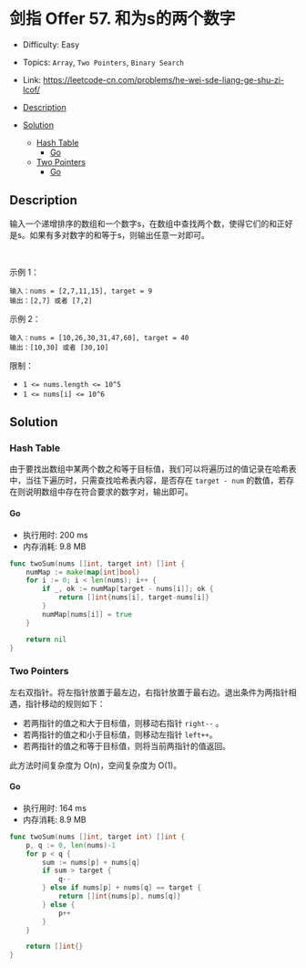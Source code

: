 <!-- omit in toc -->
# 剑指 Offer 57.  和为s的两个数字

- Difficulty: Easy
- Topics: `Array`, `Two Pointers`, `Binary Search`
- Link: https://leetcode-cn.com/problems/he-wei-sde-liang-ge-shu-zi-lcof/

- [Description](#description)
- [Solution](#solution)
  - [Hash Table](#hash-table)
    - [Go](#go)
  - [Two Pointers](#two-pointers)
    - [Go](#go-1)

## Description

输入一个递增排序的数组和一个数字s，在数组中查找两个数，使得它们的和正好是s。如果有多对数字的和等于s，则输出任意一对即可。

 

示例 1：
```
输入：nums = [2,7,11,15], target = 9
输出：[2,7] 或者 [7,2]
```
示例 2：
```
输入：nums = [10,26,30,31,47,60], target = 40
输出：[10,30] 或者 [30,10]
```

限制：

- `1 <= nums.length <= 10^5`
- `1 <= nums[i] <= 10^6`


## Solution

### Hash Table

由于要找出数组中某两个数之和等于目标值，我们可以将遍历过的值记录在哈希表中，当往下遍历时，只需查找哈希表内容，是否存在 `target - num` 的数值，若存在则说明数组中存在符合要求的数字对，输出即可。

#### Go

- 执行用时: 200 ms
- 内存消耗: 9.8 MB

```go
func twoSum(nums []int, target int) []int {
    numMap := make(map[int]bool)
    for i := 0; i < len(nums); i++ {
        if _, ok := numMap[target - nums[i]]; ok {
            return []int{nums[i], target-nums[i]}
        }
        numMap[nums[i]] = true
    }

    return nil
}
```

### Two Pointers

左右双指针。将左指针放置于最左边，右指针放置于最右边。退出条件为两指针相遇，指针移动的规则如下：
- 若两指针的值之和大于目标值，则移动右指针 `right--` 。
- 若两指针的值之和小于目标值，则移动左指针 `left++`。
- 若两指针的值之和等于目标值，则将当前两指针的值返回。

此方法时间复杂度为 O(n)，空间复杂度为 O(1)。

#### Go

- 执行用时: 164 ms
- 内存消耗: 8.9 MB

```go
func twoSum(nums []int, target int) []int {
    p, q := 0, len(nums)-1
    for p < q {
        sum := nums[p] + nums[q]
        if sum > target {
            q--
        } else if nums[p] + nums[q] == target {
            return []int{nums[p], nums[q]}
        } else {
            p++
        }
    }

    return []int{}
}
```
